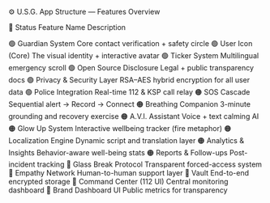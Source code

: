 ⚙️ U.S.G. App Structure — Features Overview

🚦 Status	Feature Name	Description

🟢	Guardian System	Core contact verification + safety circle
🟢	User Icon (Core)	The visual identity + interactive avatar
🟢	Ticker System	Multilingual emergency scroll
🟢	Open Source Disclosure	Legal + public transparency docs
🟢	Privacy & Security Layer	RSA–AES hybrid encryption for all user data
🟢	Police Integration	Real-time 112 & KSP call relay
🟠	SOS Cascade	Sequential alert → Record → Connect
🟠	Breathing Companion	3-minute grounding and recovery exercise
🟠	A.V.I. Assistant	Voice + text calming AI
🟠	Glow Up System	Interactive wellbeing tracker (fire metaphor)
🟠	Localization Engine	Dynamic script and translation layer
🟠	Analytics & Insights	Behavior-aware well-being stats
🟠	Reports & Follow-ups	Post-incident tracking
🔴	Glass Break Protocol	Transparent forced-access system
🔴	Empathy Network	Human-to-human support layer
🔴	Vault	End-to-end encrypted storage
🔴	Command Center (112 UI)	Central monitoring dashboard
🔴	Brand Dashboard UI	Public metrics for transparency
